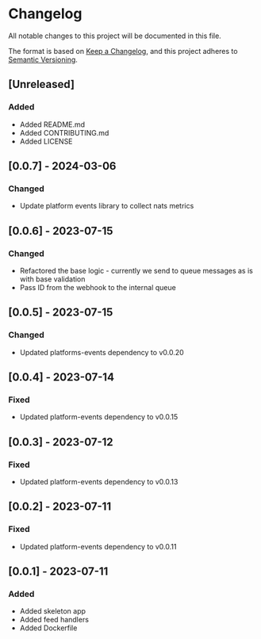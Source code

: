 # Changelog

All notable changes to this project will be documented in this file.

The format is based on [Keep a Changelog](https://keepachangelog.com/en/1.0.0/), and this project adheres
to [Semantic Versioning](https://semver.org/spec/v2.0.0.html).

## [Unreleased]

### Added
- Added README.md
- Added CONTRIBUTING.md
- Added LICENSE

## [0.0.7] - 2024-03-06

### Changed
- Update platform events library to collect nats metrics

## [0.0.6] - 2023-07-15

### Changed
- Refactored the base logic - currently we send to queue messages as is with base validation
- Pass ID from the webhook to the internal queue

## [0.0.5] - 2023-07-15

### Changed
- Updated platforms-events dependency to v0.0.20

## [0.0.4] - 2023-07-14

### Fixed
- Updated platform-events dependency to v0.0.15

## [0.0.3] - 2023-07-12

### Fixed
- Updated platform-events dependency to v0.0.13

## [0.0.2] - 2023-07-11

### Fixed
- Updated platform-events dependency to v0.0.11

## [0.0.1] - 2023-07-11

### Added
- Added skeleton app
- Added feed handlers
- Added Dockerfile
